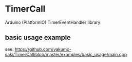 # TimerCall
Arduino (PlatformIO) TimerEventHandler library

## basic usage example

see: https://github.com/yakumo-saki/TimerCall/blob/master/examples/basic_usage/main.cpp
